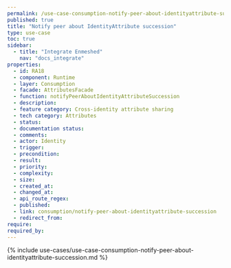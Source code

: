 ```yaml
---
permalink: /use-case-consumption-notify-peer-about-identityattribute-succession
published: true
title: "Notify peer about IdentityAttribute succession"
type: use-case
toc: true
sidebar:
  - title: "Integrate Enmeshed"
    nav: "docs_integrate"
properties:
  - id: RA18
  - component: Runtime
  - layer: Consumption
  - facade: AttributesFacade
  - function: notifyPeerAboutIdentityAttributeSuccession
  - description:
  - feature category: Cross-identity attribute sharing
  - tech category: Attributes
  - status:
  - documentation status:
  - comments:
  - actor: Identity
  - trigger:
  - precondition:
  - result:
  - priority:
  - complexity:
  - size:
  - created_at:
  - changed_at:
  - api_route_regex:
  - published:
  - link: consumption/notify-peer-about-identityattribute-succession
  - redirect_from:
require:
required_by:
---
```


{% include use-cases/use-case-consumption-notify-peer-about-identityattribute-succession.md %}
